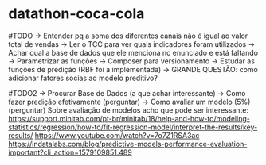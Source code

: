 # datathon-coca-cola

#TODO
-> Entender pq a soma dos diferentes canais não é igual ao valor total de vendas
-> Ler o TCC para ver quais indicadores foram utilizados
-> Achar qual a base de dados que ele menciona no enunciado e está faltando
-> Parametrizar as funções
-> Composer para versionamento
-> Estudar as funções de predição (RBF foi a implementada)
-> GRANDE QUESTÃO: como adicionar fatores socias ao modelo preditivo?

#TODO2
-> Procurar Base de Dados (a que achar interessante)
-> Como fazer predição efetivamente (perguntar)
-> Como avaliar um modelo (5%) (perguntar)
    Sobre avaliação de modelos acho que pode ser interessante:
        https://support.minitab.com/pt-br/minitab/18/help-and-how-to/modeling-statistics/regression/how-to/fit-regression-model/interpret-the-results/key-results/
        https://www.youtube.com/watch?v=7o7Z1RSA3ac
        https://indatalabs.com/blog/predictive-models-performance-evaluation-important?cli_action=1579109851.489